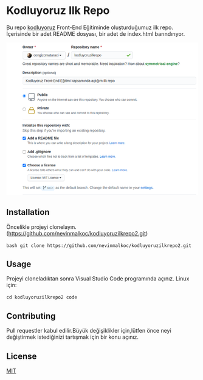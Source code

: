 # Kodluyoruz Ilk Repo
Bu repo [kodluyoruz](https://www.kodluyoruz.org) Front-End Eğitiminde oluşturduğumuz ilk repo. İçerisinde bir adet README dosyası, bir adet de index.html barındırıyor.

![github](https://raw.githubusercontent.com/Kodluyoruz/taskforce/main/git/odev1/figures/github.png)

## Installation #
Öncelikle projeyi clonelayın. (https://github.com/nevinmalkoc/kodluyoruzilkrepo2.git)

 ```bash git clone https://github.com/nevinmalkoc/kodluyoruzilkrepo2.git ```

 ## Usage
 Projeyi cloneladıktan sonra Visual Studio Code programında açınız.
 Linux için:

 `cd kodluyoruzilkrepo2 code`
 
 ## Contributing
 Pull requestler kabul edilir.Büyük değişiklikler için,lütfen önce neyi değiştirmek istediğinizi tartışmak için bir konu açınız.

 ## License
 [MIT](https://choosealicense.com/licenses/mit/)
